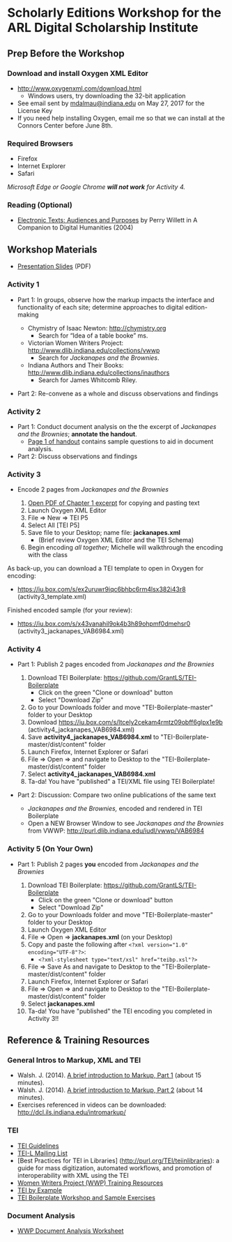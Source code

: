 # Scholarly Editions Workshop for the ARL Digital Scholarship Institute  

## Prep Before the Workshop

### Download and install Oxygen XML Editor
* http://www.oxygenxml.com/download.html
  * Windows users, try downloading the 32-bit application 
* See email sent by mdalmau@indiana.edu on May 27, 2017 for the License Key 
* If you need help installing Oxygen, email me so that we can install at the Connors Center before June 8th. 

### Required Browsers
* Firefox
* Internet Explorer
* Safari

*Microsoft Edge or Google Chrome **will not work** for Activity 4.* 

### Reading (Optional)
* [Electronic Texts: Audiences and Purposes](http://www.digitalhumanities.org/companion/view?docId=blackwell/9781405103213/9781405103213.xml&chunk.id=ss1-3-6&toc.depth=1&toc.id=ss1-3-6&brand=9781405103213_brand) by Perry Willett in A Companion to Digital Humanities (2004)

## Workshop Materials

* [Presentation Slides](https://iu.box.com/s/bvbdsjqmx4cdcip320upvzp0i44ykth9) (PDF)

### Activity 1 
* Part 1: In groups, observe how the markup impacts the interface and functionality of each site; determine approaches to digital edition-making 

  * Chymistry of Isaac Newton: http://chymistry.org
     * Search for “Idea of a table booke” ms.
  * Victorian Women Writers Project: http://www.dlib.indiana.edu/collections/vwwp
    * Search for *Jackanapes and the Brownies*.
  * Indiana Authors and Their Books: http://www.dlib.indiana.edu/collections/inauthors
    * Search for James Whitcomb Riley. 
* Part 2: Re-convene as a whole and discuss observations and findings 

### Activity 2 
* Part 1: Conduct document analysis on the the excerpt of *Jackanapes and the Brownies*; **annotate the handout**. 
  * [Page 1 of handout](https://github.com/mdalmau/tei-workshop-arl/blob/master/activity2_jackanapes_VAB6984_docanalysis.pdf) contains sample questions to aid in document analysis.
* Part 2: Discuss observations and findings 

### Activity 3 
* Encode 2 pages from *Jackanapes and the Brownies* 

  1. [Open PDF of Chapter 1 excerpt](https://github.com/mdalmau/tei-workshop-arl/blob/master/activity3_jackanapes_VAB6984_encoding.pdf) for copying and pasting text  
  2. Launch Oxygen XML Editor 
  3. File => New => TEI P5 
  4. Select All [TEI P5]
  5. Save file to your Desktop; name file: **jackanapes.xml**
     * (Brief review Oxygen XML Editor and the TEI Schema)
  6. Begin encoding *all together;* Michelle will walkthrough the encoding with the class

As back-up, you can download a TEI template to open in Oxygen for encoding:
* https://iu.box.com/s/ex2uruwr9iqc6bhbc6rm4lsx382i43r8 (activity3_template.xml) 

Finished encoded sample (for your review):
* https://iu.box.com/s/x43vanahil9ok4b3h89ohpmf0dmehsr0 (activity3_jackanapes_VAB6984.xml)

### Activity 4 
* Part 1: Publish 2 pages encoded from *Jackanapes and the Brownies* 

  1. Download TEI Boilerplate: https://github.com/GrantLS/TEI-Boilerplate
     * Click on the green "Clone or download" button
     * Select "Download Zip"
  2. Go to your Downloads folder and move "TEI-Boilerplate-master" folder to your Desktop
  3. Download https://iu.box.com/s/ltcely2cekam4rmtz09obff6glpx1e9b (activity4_jackanapes_VAB6984.xml)
  4. Save **activity4_jackanapes_VAB6984.xml** to "TEI-Boilerplate-master/dist/content" folder
  7. Launch Firefox, Internet Explorer or Safari
  8. File => Open => and navigate to Desktop to the "TEI-Boilerplate-master/dist/content" folder
  9. Select **activity4_jackanapes_VAB6984.xml**
  10. Ta-da! You have "published" a TEI/XML file using TEI Boilerplate! 
    
* Part 2: Discussion: Compare two online publications of the same text 
  * *Jackanapes and the Brownies,* encoded and rendered in TEI Boilerplate
  * Open a NEW Browser Window to see *Jackanapes and the Brownies* from VWWP: http://purl.dlib.indiana.edu/iudl/vwwp/VAB6984

### Activity 5 (On Your Own)

* Part 1: Publish 2 pages **you** encoded from *Jackanapes and the Brownies* 

  1. Download TEI Boilerplate: https://github.com/GrantLS/TEI-Boilerplate
     * Click on the green "Clone or download" button
     * Select "Download Zip"
  2. Go to your Downloads folder and move "TEI-Boilerplate-master" folder to your Desktop
  3. Launch Oxygen XML Editor
  4. File => Open => **jackanapes.xml** (on your Desktop)
  5. Copy and paste the following after ```<?xml version="1.0" encoding="UTF-8"?>```:
     * ```<?xml-stylesheet type="text/xsl" href="teibp.xsl"?>```
  6. File => Save As and navigate to Desktop to the "TEI-Boilerplate-master/dist/content" folder
  7. Launch Firefox, Internet Explorer or Safari
  8. File => Open => and navigate to Desktop to the "TEI-Boilerplate-master/dist/content" folder
  9. Select **jackanapes.xml**
  10. Ta-da! You have "published" the TEI encoding you completed in Activity 3!!

## Reference & Training Resources

### General Intros to Markup, XML and TEI
* Walsh. J. (2014). [A brief introduction to Markup, Part 1](https://www.youtube.com/watch?v=Z2Nsq613uHk) (about 15 minutes).
* Walsh. J. (2014). [A brief introduction to Markup, Part 2](https://www.youtube.com/watch?v=JhhKyyP0e18) (about 14 minutes).
* Exercises referenced in videos can be downloaded: http://dcl.ils.indiana.edu/intromarkup/

### TEI
* [TEI Guidelines](http://www.tei-c.org/release/doc/tei-p5-doc/en/html/)
* [TEI-L Mailing List](https://listserv.brown.edu/archives/cgi-bin/wa?SUBED1=tei-l&A=1)
* [Best Practices for TEI in Libraries] (http://purl.org/TEI/teiinlibraries): a guide for mass digitization, automated workflows, and promotion of interoperability with XML using the TEI
* [Women Writers Project (WWP) Training Resources](https://www.wwp.northeastern.edu/outreach/resources/index.html)
* [TEI by Example](http://teibyexample.org/)
* [TEI Boilerplate Workshop and Sample Exercises](http://dcl.slis.indiana.edu/teibpws/)

### Document Analysis 
* [WWP Document Analysis Worksheet](https://www.wwp.northeastern.edu/outreach/seminars/_current/handouts/document_analysis.xhtml)



